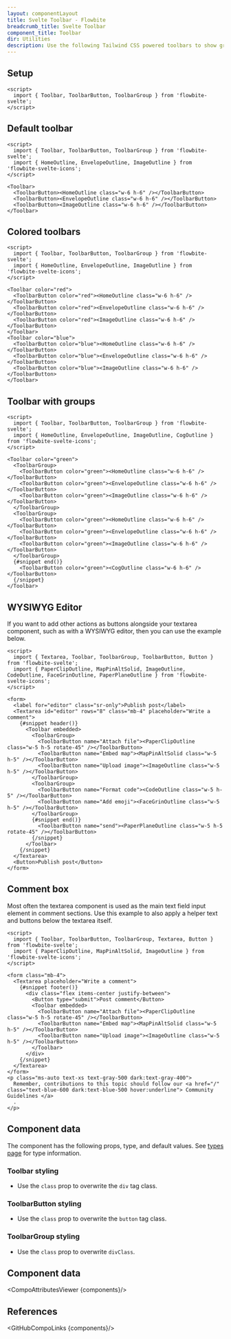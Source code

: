 ```yaml
---
layout: componentLayout
title: Svelte Toolbar - Flowbite
breadcrumb_title: Svelte Toolbar
component_title: Toolbar
dir: Utilities
description: Use the following Tailwind CSS powered toolbars to show groups of tool buttons
---
```


<script>
	import { CompoAttributesViewer, GitHubCompoLinks } from '../../utils';
  import { Toolbar, ToolbarButton, ToolbarGroup, Avatar, Button, Textarea, Heading, A } from '$lib'

  const components = 'Toolbar, ToolbarButton, ToolbarGroup'
</script>

## Setup

```svelte example hideOutput
<script>
  import { Toolbar, ToolbarButton, ToolbarGroup } from 'flowbite-svelte';
</script>
```

## Default toolbar

```svelte example
<script>
  import { Toolbar, ToolbarButton, ToolbarGroup } from 'flowbite-svelte';
  import { HomeOutline, EnvelopeOutline, ImageOutline } from 'flowbite-svelte-icons';
</script>

<Toolbar>
  <ToolbarButton><HomeOutline class="w-6 h-6" /></ToolbarButton>
  <ToolbarButton><EnvelopeOutline class="w-6 h-6" /></ToolbarButton>
  <ToolbarButton><ImageOutline class="w-6 h-6" /></ToolbarButton>
</Toolbar>
```

## Colored toolbars

```svelte example class="space-y-4"
<script>
  import { Toolbar, ToolbarButton, ToolbarGroup } from 'flowbite-svelte';
  import { HomeOutline, EnvelopeOutline, ImageOutline } from 'flowbite-svelte-icons';
</script>

<Toolbar color="red">
  <ToolbarButton color="red"><HomeOutline class="w-6 h-6" /></ToolbarButton>
  <ToolbarButton color="red"><EnvelopeOutline class="w-6 h-6" /></ToolbarButton>
  <ToolbarButton color="red"><ImageOutline class="w-6 h-6" /></ToolbarButton>
</Toolbar>
<Toolbar color="blue">
  <ToolbarButton color="blue"><HomeOutline class="w-6 h-6" /></ToolbarButton>
  <ToolbarButton color="blue"><EnvelopeOutline class="w-6 h-6" /></ToolbarButton>
  <ToolbarButton color="blue"><ImageOutline class="w-6 h-6" /></ToolbarButton>
</Toolbar>
```

## Toolbar with groups

```svelte example
<script>
  import { Toolbar, ToolbarButton, ToolbarGroup } from 'flowbite-svelte';
  import { HomeOutline, EnvelopeOutline, ImageOutline, CogOutline } from 'flowbite-svelte-icons';
</script>

<Toolbar color="green">
  <ToolbarGroup>
    <ToolbarButton color="green"><HomeOutline class="w-6 h-6" /></ToolbarButton>
    <ToolbarButton color="green"><EnvelopeOutline class="w-6 h-6" /></ToolbarButton>
    <ToolbarButton color="green"><ImageOutline class="w-6 h-6" /></ToolbarButton>
  </ToolbarGroup>
  <ToolbarGroup>
    <ToolbarButton color="green"><HomeOutline class="w-6 h-6" /></ToolbarButton>
    <ToolbarButton color="green"><EnvelopeOutline class="w-6 h-6" /></ToolbarButton>
    <ToolbarButton color="green"><ImageOutline class="w-6 h-6" /></ToolbarButton>
  </ToolbarGroup>
  {#snippet end()}
    <ToolbarButton color="green"><CogOutline class="w-6 h-6" /></ToolbarButton>
  {/snippet}
</Toolbar>
```

## WYSIWYG Editor

If you want to add other actions as buttons alongside your textarea component, such as with a WYSIWYG editor, then you can use the example below.

```svelte example
<script>
  import { Textarea, Toolbar, ToolbarGroup, ToolbarButton, Button } from 'flowbite-svelte';
  import { PaperClipOutline, MapPinAltSolid, ImageOutline, CodeOutline, FaceGrinOutline, PaperPlaneOutline } from 'flowbite-svelte-icons';
</script>

<form>
  <label for="editor" class="sr-only">Publish post</label>
  <Textarea id="editor" rows="8" class="mb-4" placeholder="Write a comment">
    {#snippet header()}
      <Toolbar embedded>
        <ToolbarGroup>
          <ToolbarButton name="Attach file"><PaperClipOutline class="w-5 h-5 rotate-45" /></ToolbarButton>
          <ToolbarButton name="Embed map"><MapPinAltSolid class="w-5 h-5" /></ToolbarButton>
          <ToolbarButton name="Upload image"><ImageOutline class="w-5 h-5" /></ToolbarButton>
        </ToolbarGroup>
        <ToolbarGroup>
          <ToolbarButton name="Format code"><CodeOutline class="w-5 h-5" /></ToolbarButton>
          <ToolbarButton name="Add emoji"><FaceGrinOutline class="w-5 h-5" /></ToolbarButton>
        </ToolbarGroup>
        {#snippet end()}
          <ToolbarButton name="send"><PaperPlaneOutline class="w-5 h-5 rotate-45" /></ToolbarButton>
        {/snippet}
      </Toolbar>
    {/snippet}
  </Textarea>
  <Button>Publish post</Button>
</form>
```

## Comment box

Most often the textarea component is used as the main text field input element in comment sections. Use this example to also apply a helper text and buttons below the textarea itself.

```svelte example class="space-y-4"
<script>
  import { Toolbar, ToolbarButton, ToolbarGroup, Textarea, Button } from 'flowbite-svelte';
  import { PaperClipOutline, MapPinAltSolid, ImageOutline } from 'flowbite-svelte-icons';
</script>

<form class="mb-4">
  <Textarea placeholder="Write a comment">
    {#snippet footer()}
      <div class="flex items-center justify-between">
        <Button type="submit">Post comment</Button>
        <Toolbar embedded>
          <ToolbarButton name="Attach file"><PaperClipOutline class="w-5 h-5 rotate-45" /></ToolbarButton>
          <ToolbarButton name="Embed map"><MapPinAltSolid class="w-5 h-5" /></ToolbarButton>
          <ToolbarButton name="Upload image"><ImageOutline class="w-5 h-5" /></ToolbarButton>
        </Toolbar>
      </div>
    {/snippet}
  </Textarea>
</form>
<p class="ms-auto text-xs text-gray-500 dark:text-gray-400">
  Remember, contributions to this topic should follow our <a href="/" class="text-blue-600 dark:text-blue-500 hover:underline"> Community Guidelines </a>
  .
</p>
```

## Component data

The component has the following props, type, and default values. See [types page](/docs/pages/typescript) for type information.

### Toolbar styling

- Use the `class` prop to overwrite the `div` tag class.

### ToolbarButton styling

- Use the `class` prop to overwrite the `button` tag class.

### ToolbarGroup styling

- Use the `class` prop to overwrite `divClass`.

## Component data

<CompoAttributesViewer {components}/>

## References

<GitHubCompoLinks {components}/>
